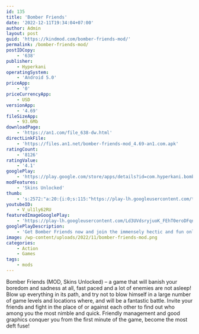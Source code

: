 ```yaml
---
id: 135
title: 'Bomber Friends'
date: '2022-12-11T19:34:04+07:00'
author: Admin
layout: post
guid: 'https://kindmod.com/bomber-friends-mod/'
permalink: /bomber-friends-mod/
postIDCopy:
    - '638'
publisher:
    - Hyperkani
operatingSystem:
    - 'Android 5.0'
priceApp:
    - '0'
priceCurrencyApp:
    - USD
versionApp:
    - '4.69'
fileSizeApp:
    - 93.6Mb
downloadPage:
    - 'https://an1.com/file_638-dw.html'
directLinkFile:
    - 'https://files.an1.net/bomber-friends-mod_4.69-an1.com.apk'
ratingCount:
    - '8126'
ratingValue:
    - '4.1'
googlePlay:
    - 'https://play.google.com/store/apps/details?id=com.hyperkani.bomberfriends'
modFeatures:
    - 'Skins Unlocked'
thumb:
    - 's:2572:"a:20:{i:0;s:115:"https://play-lh.googleusercontent.com/tafhBWNqrLDlCVpyx48xsPolriDICuvkY0Gx87nn1kR_XAbsfHb1X9Xp715Hl90rCms=w526-h296";i:1;s:114:"https://play-lh.googleusercontent.com/YpHT8h_zD7lqfoOxakfOrGrBekvDKzvipdK8z_2MbG43LkSWVqq-GlPq8dmSF5Ki_w=w526-h296";i:2;s:116:"https://play-lh.googleusercontent.com/MVpIiHxzzM4YYjtd8WsVyfvS_mKFVuTTyQpxnpbGbCVRszAR9-jgYjFhiqlia2pmZSc9=w526-h296";i:3;s:114:"https://play-lh.googleusercontent.com/g4CwGmKv2Y1etp_cPHhR5StEdo5F_p_y2suJCjGXxFC5vn-IEQ6GRF-nDAasRTyE8w=w526-h296";i:4;s:114:"https://play-lh.googleusercontent.com/yKGj85Y4qV7MZNg1alBBb1AFGAVUu4yRfGtiw3DJdK64AqRG2Q22CRbB6Fw0kZ9Ckg=w526-h296";i:5;s:114:"https://play-lh.googleusercontent.com/fuhA3SvSVt6CHyHs0MMzsiDwZkU-XcBVCSDzk2wVy7N46GAcytfU4wR-GZ4TAB6fgA=w526-h296";i:6;s:115:"https://play-lh.googleusercontent.com/AZt_Y0809_3SYSCxzxm8FR75ecmVdUUnsBJ0JfJuearKt_ZEjHOrASQ3JgTZCZQo2qg=w526-h296";i:7;s:114:"https://play-lh.googleusercontent.com/W6q4Xf37zU6HL9DoJZC81iDkVBOAOorQXA50uGGWksJHqVbJu4OZuJJtcFj-f7F-Ug=w526-h296";i:8;s:115:"https://play-lh.googleusercontent.com/jlA1uxk6sMhC_xLFAJF2QnnHWIMFEH17SqIWKBHQZLu4FnctCcjQCIKK1tMKuQ06zV8=w526-h296";i:9;s:114:"https://play-lh.googleusercontent.com/O2-v9giQoN5lbPM-n6rq-4XbcEI36fHki9LIKtlJBl_f-iJNv6yLv2wcWkPWBWN5Qg=w526-h296";i:10;s:115:"https://play-lh.googleusercontent.com/daDfWfKIjwgvTXL25yRbXuLKNGvaHejzJwsZ6FZc5M0IsYFdj7nzcdMs8rCy2wYdxtU=w526-h296";i:11;s:115:"https://play-lh.googleusercontent.com/uik3r5xAwq_XBpgzOl8RN5Z0hmknJtG0McUDknFX5SHC_ZSTXnFhCuiCc3RGVgJ43P8=w526-h296";i:12;s:115:"https://play-lh.googleusercontent.com/439S7Bmm6WixSG_D4kARoKbnQDF6XFnyucZbmjSvmfwdSvvoOy63IKnzNMC-nIcIPdo=w526-h296";i:13;s:115:"https://play-lh.googleusercontent.com/7EZhL3TGiseus8ajjY2GefrdmPGBmWIP90uLv2JYbnal65N4rVlPKR-SbOhfjPW4XDE=w526-h296";i:14;s:115:"https://play-lh.googleusercontent.com/yTV3XwHV4vdWE-GZIXcD4FaG3KCCJ-kAMcwXy9gVwOFyQjz9_qXZhkRQrdeIxIYz8Ag=w526-h296";i:15;s:115:"https://play-lh.googleusercontent.com/pk9bdwsmE2QvbBOhl6kHgL7kUHHMTRNZ67O-bwwF4tRbmxYmdvE6Igb9QWOy98xwD3Y=w526-h296";i:16;s:115:"https://play-lh.googleusercontent.com/5E3UeyYGdsao3-ZblGvbYHwt1LEciaq9HN_FqHX4HJzj6otUhLw_IQEvorWkxqZTjCw=w526-h296";i:17;s:116:"https://play-lh.googleusercontent.com/YduxgIpQ-8AzAeYJSzRpKLM4rM8AxMfxp7hgL0qTwSrNmJqfkuJtEKMqcjXJGYXMvBjk=w526-h296";i:18;s:114:"https://play-lh.googleusercontent.com/3YI8Bo09p7i-afMz_cP0nWCSvOT6K7674E55R1jFFQOkMMfF33VZ8LpAOsdRK4hjrQ=w526-h296";i:19;s:115:"https://play-lh.googleusercontent.com/ggFGWzKT5FgXaMPCv1rUSHdvQ0mP0cQFIZgxb-QyDhhVXFb-lGFsEBGtlV4zJG5ReCI=w526-h296";}";'
youtubeID:
    - V_ul1ly62RU
featuredImageGooglePlay:
    - 'https://play-lh.googleusercontent.com/Ld3UVdsryjuoK_FEhT0eroDFqno8pVLMxfeYdGEGDva88i3aJ5FlyPv71M5oVsM9Qkw'
googlePlayDescription:
    - 'Get Bomber Friends now and join the immensely hectic and fun online multiplayer game! Bomb your friends and be the last to survive to win the match!Collect powerups to get more powerful bombs! Use the explosive bombs to blast your friends from across the map!.New multiplayer arena makes playing the online game even better and more rewarding! Collect your own battle deck and create your own playing strategy. Upgrade the cards to get better special bombs. Earn medals and reach higher arenas!.'
image: /wp-content/uploads/2022/11/bomber-friends-mod.png
categories:
    - Action
    - Games
tags:
    - mods
---
```


Bomber Friends (MOD, Skins Unlocked) – a game that will banish your boredom and sadness at all, fast paced and a lot of enemies are not asleep! Blow up everything in its path, and try not to blow himself in a large number of game levels and locations where, and will be a fantastic battle. Invite your friends and fight in the place of or against each other to find out who among you the most nimble and quick. Friendly management and good graphics conquer you from the first minute of the game, become the most deft fuse!
